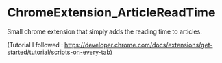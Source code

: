 # ChromeExtension_ArticleReadTime

Small chrome extension that simply adds the reading time to articles.

(Tutorial I followed : https://developer.chrome.com/docs/extensions/get-started/tutorial/scripts-on-every-tab)
